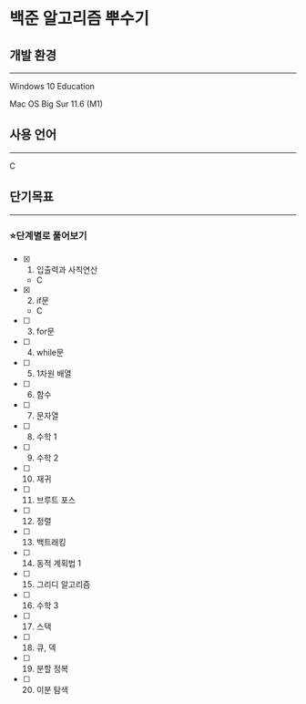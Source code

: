 # 백준 알고리즘 뿌수기

## 개발 환경
---

Windows 10 Education

Mac OS Big Sur 11.6 (M1)

## 사용 언어
---

C

## 단기목표
---

### ⭐**단계별로 풀어보기**

- [x]  1. 입출력과 사칙연산
    - C
- [x]  2. if문
    - C
- [ ]  3. for문
- [ ]  4. while문
- [ ]  5. 1차원 배열
- [ ]  6. 함수
- [ ]  7. 문자열
- [ ]  8. 수학 1
- [ ]  9. 수학 2
- [ ]  10. 재귀
- [ ]  11. 브루트 포스
- [ ]  12. 정렬
- [ ]  13. 백트래킹
- [ ]  14. 동적 계획법 1
- [ ]  15. 그리디 알고리즘
- [ ]  16. 수학 3
- [ ]  17. 스택
- [ ]  18. 큐, 덱
- [ ]  19. 분할 정복
- [ ]  20. 이분 탐색
